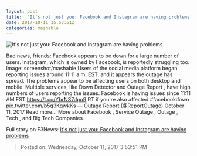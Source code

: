 ```yaml
---
layout: post
title:  "It's not just you: Facebook and Instagram are having problems"
date: 2017-10-11 15:53:51Z
categories: mashable
---
```


![It's not just you: Facebook and Instagram are having problems](https://i.amz.mshcdn.com/r77gA5BA78jWpkJIdKnQLg7W4Cs=/1200x630/2017%2F10%2F11%2F53%2F3c8c9c1c671e4e97a850fcc6c8329329.5fc8a.jpg)

Bad news, friends: Facebook appears to be down for a large number of users. Instagram, which is owned by Facebook, is reportedly struggling too. Image: screenshot/mashable Users of the social media platform began reporting issues around 11:11 a.m. EST, and it appears the outage has spread. The problems appear to be affecting users on both desktop and mobile. Multiple services, like Down Detector and Outage Report , have high numbers of users reporting the issues. Facebook is having issues since 11:11 AM EST https://t.co/YbrNS7dpo9 RT if you're also affected #facebookdown pic.twitter.com/b5q3KqwkKs — Outage Report (@ReportOutage) October 11, 2017 Read more... More about Facebook , Service Outage , Outage , Tech , and Big Tech Companies


Full story on F3News: [It's not just you: Facebook and Instagram are having problems](http://www.f3nws.com/n/WtFugH)

> Posted on: Wednesday, October 11, 2017 3:53:51 PM
